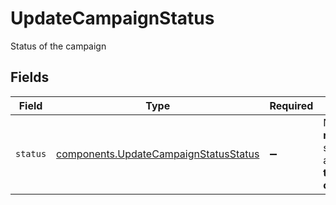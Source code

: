 # UpdateCampaignStatus

Status of the campaign


## Fields

| Field                                                                                        | Type                                                                                         | Required                                                                                     | Description                                                                                  |
| -------------------------------------------------------------------------------------------- | -------------------------------------------------------------------------------------------- | -------------------------------------------------------------------------------------------- | -------------------------------------------------------------------------------------------- |
| `status`                                                                                     | [components.UpdateCampaignStatusStatus](../../models/shared/updatecampaignstatusstatus.md)   | :heavy_minus_sign:                                                                           | Note:- **replicateTemplate** status will be available **only for template type campaigns.**<br/> |